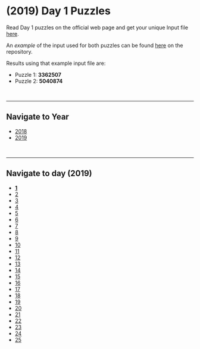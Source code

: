 # **(2019)** Day 1 Puzzles

 Read Day 1 puzzles on the official web page and get your unique Input file [here](https://adventofcode.com/2019/day/1).

 An *example* of the input used for both puzzles can be found [here](input.txt) on the repository.

 Results using that example input file are:

* Puzzle 1: **3362507**
* Puzzle 2: **5040874**

<br>
<hr>

## Navigate to Year

* [2018](../../2018)
* [2019](../../2019)

<br>
<hr>

## Navigate to day (2019)

* [**1**](../day_01)
* [2](../day_02)
* [3](../day_03)
* [4](../day_04)
* [5](../day_05)
* [6](../day_06)
* [7](../day_07)
* [8](../day_08)
* [9](../day_09)
* [10](../day_10)
* [11](../day_11)
* [12](../day_12)
* [13](../day_13)
* [14](../day_14)
* [15](../day_15)
* [16](../day_16)
* [17](../day_17)
* [18](../day_18)
* [19](../day_19)
* [20](../day_20)
* [21](../day_21)
* [22](../day_22)
* [23](../day_23)
* [24](../day_24)
* [25](../day_25)